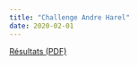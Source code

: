 ```yaml
---
title: "Challenge Andre Harel"
date: 2020-02-01
---
```


[Résultats (PDF)](https://assets.corsaire-chaparral.org/competitions/2020/2020-08-08-resultats-challenge-andre-harel.pdf)


